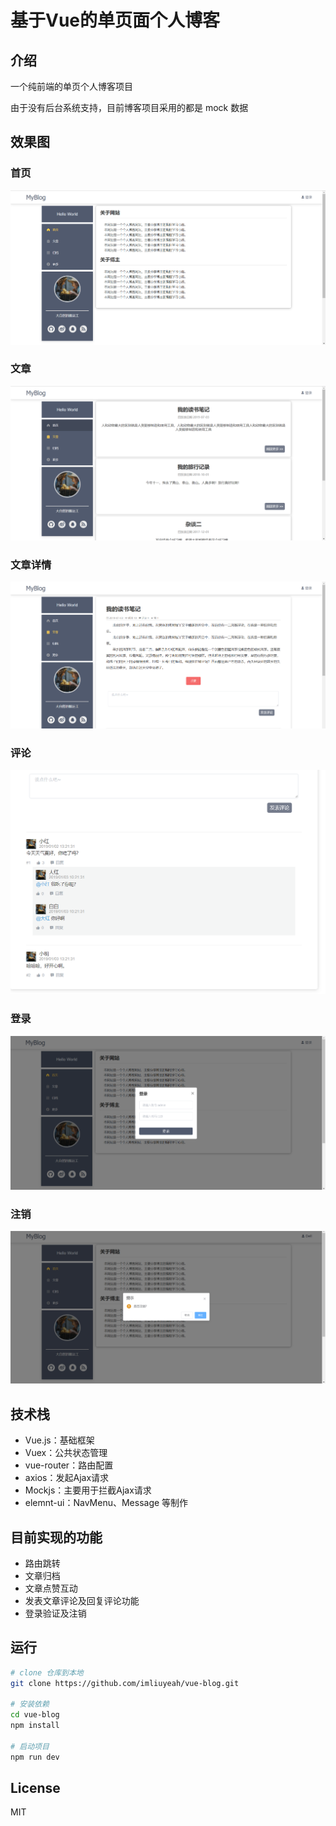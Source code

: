 # 基于Vue的单页面个人博客
## 介绍
  一个纯前端的单页个人博客项目  

  由于没有后台系统支持，目前博客项目采用的都是 mock 数据
## 效果图

### 首页

![index](./images/home.png)

### 文章

![article](./images/article.png)

### 文章详情

![detail](./images/articleDetail.png)

### 评论

![comment](./images/comment.png)

### 登录

![login](./images/login.png)

### 注销

![logout](./images/logout.png)

  
## 技术栈
 + Vue.js：基础框架
 + Vuex：公共状态管理
 + vue-router：路由配置
 + axios：发起Ajax请求
 + Mockjs：主要用于拦截Ajax请求
 + elemnt-ui：NavMenu、Message 等制作

 ## 目前实现的功能
 + 路由跳转
 + 文章归档
 + 文章点赞互动
 + 发表文章评论及回复评论功能
 + 登录验证及注销

## 运行
``` bash
# clone 仓库到本地
git clone https://github.com/imliuyeah/vue-blog.git

# 安装依赖
cd vue-blog
npm install

# 启动项目
npm run dev
```
## License
MIT

